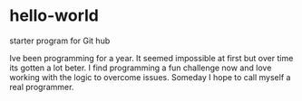 # hello-world
starter program for Git hub

Ive been programming for a year. 
It seemed impossible at first but over time its gotten a lot beter. 
I find programming a fun challenge now and love working with the logic to overcome issues. 
Someday I hope to call myself a real programmer. 
